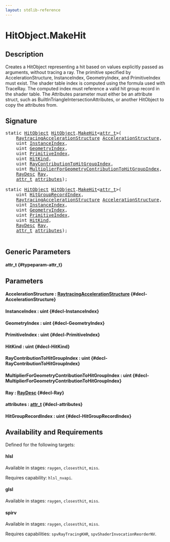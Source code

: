 ```yaml
---
layout: stdlib-reference
---
```


# HitObject\.MakeHit

## Description

Creates a HitObject representing a hit based on values explicitly passed as arguments, without
tracing a ray. The primitive specified by AccelerationStructure, InstanceIndex, GeometryIndex,
and PrimitiveIndex must exist. The shader table index is computed using the formula used with
TraceRay. The computed index must reference a valid hit group record in the shader table. The
Attributes parameter must either be an attribute struct, such as
BuiltInTriangleIntersectionAttributes, or another HitObject to copy the attributes from.




## Signature 

<pre>
<span class='code_keyword'>static</span> <a href="/stdlib-reference/types/hitobject-03/index" class="code_type">HitObject</a> <a href="/stdlib-reference/types/hitobject-03/index" class="code_type">HitObject</a>.<a href="/stdlib-reference/types/hitobject-03/makehit-04">MakeHit</a>&lt;<a href="/stdlib-reference/types/hitobject-03/makehit-04#typeparam-attr_t" class="code_type">attr_t</a>&gt;(
    <a href="/stdlib-reference/types/raytracingaccelerationstructure-0am/index" class="code_type">RaytracingAccelerationStructure</a> <a href="/stdlib-reference/types/hitobject-03/makehit-04#decl-AccelerationStructure" class="code_param">AccelerationStructure</a>,
    <span class="code_keyword">uint</span> <a href="/stdlib-reference/types/hitobject-03/makehit-04#decl-InstanceIndex" class="code_param">InstanceIndex</a>,
    <span class="code_keyword">uint</span> <a href="/stdlib-reference/types/hitobject-03/makehit-04#decl-GeometryIndex" class="code_param">GeometryIndex</a>,
    <span class="code_keyword">uint</span> <a href="/stdlib-reference/types/hitobject-03/makehit-04#decl-PrimitiveIndex" class="code_param">PrimitiveIndex</a>,
    <span class="code_keyword">uint</span> <a href="/stdlib-reference/types/hitobject-03/makehit-04#decl-HitKind" class="code_param">HitKind</a>,
    <span class="code_keyword">uint</span> <a href="/stdlib-reference/types/hitobject-03/makehit-04#decl-RayContributionToHitGroupIndex" class="code_param">RayContributionToHitGroupIndex</a>,
    <span class="code_keyword">uint</span> <a href="/stdlib-reference/types/hitobject-03/makehit-04#decl-MultiplierForGeometryContributionToHitGroupIndex" class="code_param">MultiplierForGeometryContributionToHitGroupIndex</a>,
    <a href="/stdlib-reference/types/raydesc-03/index" class="code_type">RayDesc</a> <a href="/stdlib-reference/types/hitobject-03/makehit-04#decl-Ray" class="code_param">Ray</a>,
    <a href="/stdlib-reference/types/hitobject-03/makehit-04#typeparam-attr_t" class="code_type">attr_t</a> <a href="/stdlib-reference/types/hitobject-03/makehit-04#decl-attributes" class="code_param">attributes</a>);

<span class='code_keyword'>static</span> <a href="/stdlib-reference/types/hitobject-03/index" class="code_type">HitObject</a> <a href="/stdlib-reference/types/hitobject-03/index" class="code_type">HitObject</a>.<a href="/stdlib-reference/types/hitobject-03/makehit-04">MakeHit</a>&lt;<a href="/stdlib-reference/types/hitobject-03/makehit-04#typeparam-attr_t" class="code_type">attr_t</a>&gt;(
    <span class="code_keyword">uint</span> <a href="/stdlib-reference/types/hitobject-03/makehit-04#decl-HitGroupRecordIndex" class="code_param">HitGroupRecordIndex</a>,
    <a href="/stdlib-reference/types/raytracingaccelerationstructure-0am/index" class="code_type">RaytracingAccelerationStructure</a> <a href="/stdlib-reference/types/hitobject-03/makehit-04#decl-AccelerationStructure" class="code_param">AccelerationStructure</a>,
    <span class="code_keyword">uint</span> <a href="/stdlib-reference/types/hitobject-03/makehit-04#decl-InstanceIndex" class="code_param">InstanceIndex</a>,
    <span class="code_keyword">uint</span> <a href="/stdlib-reference/types/hitobject-03/makehit-04#decl-GeometryIndex" class="code_param">GeometryIndex</a>,
    <span class="code_keyword">uint</span> <a href="/stdlib-reference/types/hitobject-03/makehit-04#decl-PrimitiveIndex" class="code_param">PrimitiveIndex</a>,
    <span class="code_keyword">uint</span> <a href="/stdlib-reference/types/hitobject-03/makehit-04#decl-HitKind" class="code_param">HitKind</a>,
    <a href="/stdlib-reference/types/raydesc-03/index" class="code_type">RayDesc</a> <a href="/stdlib-reference/types/hitobject-03/makehit-04#decl-Ray" class="code_param">Ray</a>,
    <a href="/stdlib-reference/types/hitobject-03/makehit-04#typeparam-attr_t" class="code_type">attr_t</a> <a href="/stdlib-reference/types/hitobject-03/makehit-04#decl-attributes" class="code_param">attributes</a>);

</pre>

## Generic Parameters

#### attr\_t {#typeparam-attr_t}

## Parameters

#### AccelerationStructure  : [RaytracingAccelerationStructure](/stdlib-reference/types/raytracingaccelerationstructure-0am/index) {#decl-AccelerationStructure}
#### InstanceIndex  : uint {#decl-InstanceIndex}
#### GeometryIndex  : uint {#decl-GeometryIndex}
#### PrimitiveIndex  : uint {#decl-PrimitiveIndex}
#### HitKind  : uint {#decl-HitKind}
#### RayContributionToHitGroupIndex  : uint {#decl-RayContributionToHitGroupIndex}
#### MultiplierForGeometryContributionToHitGroupIndex  : uint {#decl-MultiplierForGeometryContributionToHitGroupIndex}
#### Ray  : [RayDesc](/stdlib-reference/types/raydesc-03/index) {#decl-Ray}
#### attributes  : [attr\_t](/stdlib-reference/types/hitobject-03/makehit-04#typeparam-attr_t) {#decl-attributes}
#### HitGroupRecordIndex  : uint {#decl-HitGroupRecordIndex}

## Availability and Requirements

Defined for the following targets:

#### hlsl
Available in stages: `raygen`, `closesthit`, `miss`.

Requires capability: `hlsl_nvapi`.
#### glsl
Available in stages: `raygen`, `closesthit`, `miss`.

#### spirv
Available in stages: `raygen`, `closesthit`, `miss`.

Requires capabilities: `spvRayTracingKHR`, `spvShaderInvocationReorderNV`.


